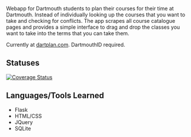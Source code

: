 Webapp for Dartmouth students to plan their courses for their time at Dartmouth. Instead of individually looking up the courses that you want to take and checking for conflicts. The app scrapes all course catalogue pages and provides a simple interface to drag and drop the classes you want to take into the terms that you can take them.

Currently at [dartplan.com](dartplan.com). DartmouthID required.

## Statuses
[![Coverage Status](https://coveralls.io/repos/alexgerstein/dartmouth-major-planner/badge.svg)](https://coveralls.io/r/alexgerstein/dartmouth-major-planner)


## Languages/Tools Learned

* Flask
* HTML/CSS
* JQuery
* SQLite

